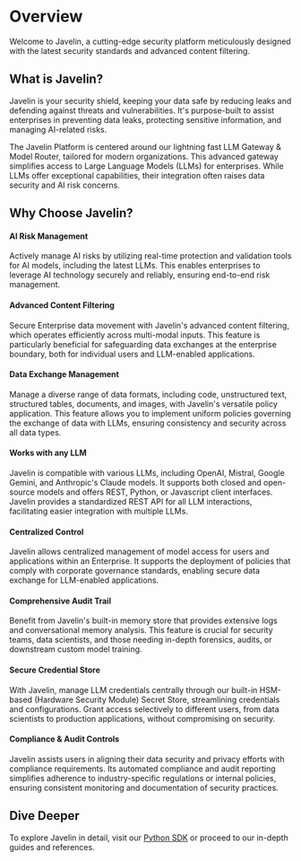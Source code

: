 # Overview

Welcome to Javelin, a cutting-edge security platform meticulously designed with the latest security standards and advanced content filtering. 

## What is Javelin?
Javelin is your security shield, keeping your data safe by reducing leaks and defending against threats and vulnerabilities. It's purpose-built to assist enterprises in preventing data leaks, protecting sensitive information, and managing AI-related risks.

The Javelin Platform is centered around our lightning fast LLM Gateway & Model Router, tailored for modern organizations. This advanced gateway simplifies access to Large Language Models (LLMs) for enterprises. While LLMs offer exceptional capabilities, their integration often raises data security and AI risk concerns. 

## Why Choose Javelin?

#### AI Risk Management

Actively manage AI risks by utilizing real-time protection and validation tools for AI models, including the latest LLMs. This enables enterprises to leverage AI technology securely and reliably, ensuring end-to-end risk management.

#### Advanced Content Filtering

Secure Enterprise data movement with Javelin's advanced content filtering, which operates efficiently across multi-modal inputs. This feature is particularly beneficial for safeguarding data exchanges at the enterprise boundary, both for individual users and LLM-enabled applications.

#### Data Exchange Management

Manage a diverse range of data formats, including code, unstructured text, structured tables, documents, and images, with Javelin's versatile policy application. This feature allows you to implement uniform policies governing the exchange of data with LLMs, ensuring consistency and security across all data types.

#### Works with any LLM

Javelin is compatible with various LLMs, including OpenAI, Mistral, Google Gemini, and Anthropic's Claude models. It supports both closed and open-source models and offers REST, Python, or Javascript client interfaces. Javelin provides a standardized REST API for all LLM interactions, facilitating easier integration with multiple LLMs.

#### Centralized Control

Javelin allows centralized management of model access for users and applications within an Enterprise. It supports the deployment of policies that comply with corporate governance standards, enabling secure data exchange for LLM-enabled applications.

#### Comprehensive Audit Trail

Benefit from Javelin's built-in memory store that provides extensive logs and conversational memory analysis. This feature is crucial for security teams, data scientists, and those needing in-depth forensics, audits, or downstream custom model training.

#### Secure Credential Store

With Javelin, manage LLM credentials centrally through our built-in HSM-based (Hardware Security Module) Secret Store, streamlining credentials and configurations. Grant access selectively to different users, from data scientists to production applications, without compromising on security. 

#### Compliance & Audit Controls

Javelin assists users in aligning their data security and privacy efforts with compliance requirements. Its automated compliance and audit reporting simplifies adherence to industry-specific regulations or internal policies, ensuring consistent monitoring and documentation of security practices.

## Dive Deeper

To explore Javelin in detail, visit our [Python SDK](https://github.com/getjavelin/javelin-python) or proceed to our in-depth guides and references.
